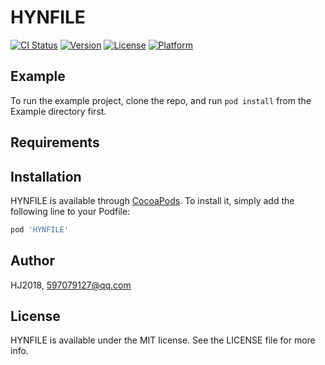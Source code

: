 # HYNFILE

[![CI Status](http://img.shields.io/travis/HJ2018/HYNFILE.svg?style=flat)](https://travis-ci.org/HJ2018/HYNFILE)
[![Version](https://img.shields.io/cocoapods/v/HYNFILE.svg?style=flat)](http://cocoapods.org/pods/HYNFILE)
[![License](https://img.shields.io/cocoapods/l/HYNFILE.svg?style=flat)](http://cocoapods.org/pods/HYNFILE)
[![Platform](https://img.shields.io/cocoapods/p/HYNFILE.svg?style=flat)](http://cocoapods.org/pods/HYNFILE)

## Example

To run the example project, clone the repo, and run `pod install` from the Example directory first.

## Requirements

## Installation

HYNFILE is available through [CocoaPods](http://cocoapods.org). To install
it, simply add the following line to your Podfile:

```ruby
pod 'HYNFILE'
```

## Author

HJ2018, 597079127@qq.com

## License

HYNFILE is available under the MIT license. See the LICENSE file for more info.
